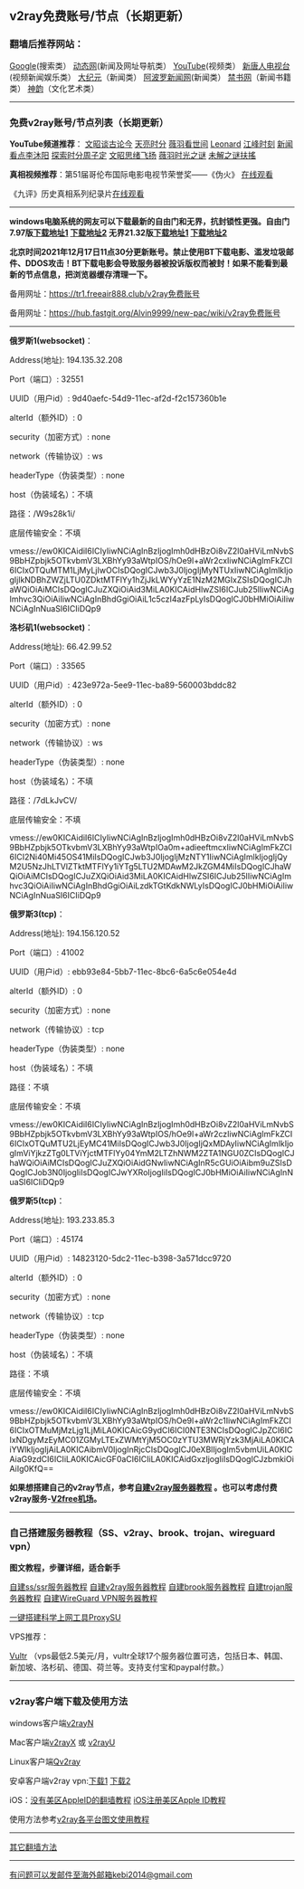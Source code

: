 ## v2ray免费账号/节点（长期更新）

### 翻墙后推荐网站：

[Google](https://www.google.com)(搜索类） [动态网](http://dongtaiwang.com)(新闻及网址导航类） [YouTube](https://www.youtube.com)(视频类）  [新唐人电视台](https://www.ntdtv.com)(视频新闻娱乐类）   [大纪元](https://www.epochtimes.com)（新闻类）  [阿波罗新闻网](https://www.aboluowang.com)(新闻类） [禁书网](https://www.bannedbook.org)（新闻书籍类）   [神韵](https://zh-cn.shenyun.com)（文化艺术类） 
  

***

### 免费v2ray账号/节点列表（长期更新）

**YouTube频道推荐**： [文昭谈古论今](https://www.youtube.com/channel/UCtAIPjABiQD3qjlEl1T5VpA/featured)  [天亮时分](https://www.youtube.com/channel/UCjvjNeHndz4PGs9JXhzdHqw/videos) [薇羽看世间](https://www.youtube.com/c/%E8%96%87%E7%BE%BD%E7%9C%8B%E4%B8%96%E9%96%93/videos) [Leonard](https://www.youtube.com/channel/UC1mx_wcSHtfpLk5N_zY0TRg/videos)  [江峰时刻](https://www.youtube.com/channel/UCa6ERCDt3GzkvLye32ar89w/videos)  [新闻看点李沐阳](https://www.youtube.com/channel/UCPMqbkR35zZV1ysWGXJPW-w/videos)  [探索时分周子定](https://www.youtube.com/c/%E6%8E%A2%E7%B4%A2%E6%99%82%E5%88%86-%E5%91%A8%E5%AD%90%E5%AE%9A/videos) [文昭思绪飞扬](https://www.youtube.com/channel/UCTu_hTaVf3DJMpMIyOAq2Ew/videos) [薇羽时光之谜](https://www.youtube.com/c/%E8%96%87%E7%BE%BD%E6%99%82%E5%85%89/videos) [未解之谜扶搖](https://www.youtube.com/c/%E6%9C%AA%E8%A7%A3%E4%B9%8B%E8%AC%8E%E6%89%B6%E6%90%96/videos)


**真相视频推荐**：第51届哥伦布国际电影电视节荣誉奖——《伪火》  [在线观看](http://cn.ntdtv.com/gb/2014/01/07/a24016.html) 

《九评》历史真相系列纪录片[在线观看](https://www.tuidang.org/9ping/)

***

**windows电脑系统的网友可以下载最新的自由门和无界，抗封锁性更强。自由门7.97版[下载地址1](https://tr101.free4444.xyz/fg797p.zip) [下载地址2](https://tr201.free4444.xyz/fg797p.zip) 无界21.32版[下载地址1](https://tr101.free4444.xyz/u2132.exe) [下载地址2](https://tr201.free4444.xyz/u2132.exe)**


**北京时间2021年12月17日11点30分更新账号。禁止使用BT下载电影、滥发垃圾邮件、DDOS攻击！BT下载电影会导致服务器被投诉版权而被封！如果不能看到最新的节点信息，把浏览器缓存清理一下。**


备用网址：https://tr1.freeair888.club/v2ray免费账号 

备用网址：https://hub.fastgit.org/Alvin9999/new-pac/wiki/v2ray免费账号

***

**俄罗斯1(websocket)**：

Address(地址): 194.135.32.208

Port（端口）: 32551

UUID（用户id）: 9d40aefc-54d9-11ec-af2d-f2c157360b1e

alterId（额外ID）: 0

security（加密方式）: none

network（传输协议）: ws

headerType（伪装类型）: none

host（伪装域名）：不填

路径：/W9s28k1i/

底层传输安全：不填

vmess://ew0KICAidiI6ICIyIiwNCiAgInBzIjogImh0dHBzOi8vZ2l0aHViLmNvbS9BbHZpbjk5OTkvbmV3LXBhYy93aWtpIOS/hOe9l+aWr2cxIiwNCiAgImFkZCI6ICIxOTQuMTM1LjMyLjIwOCIsDQogICJwb3J0IjogIjMyNTUxIiwNCiAgImlkIjogIjlkNDBhZWZjLTU0ZDktMTFlYy1hZjJkLWYyYzE1NzM2MGIxZSIsDQogICJhaWQiOiAiMCIsDQogICJuZXQiOiAid3MiLA0KICAidHlwZSI6ICJub25lIiwNCiAgImhvc3QiOiAiIiwNCiAgInBhdGgiOiAiL1c5czI4azFpLyIsDQogICJ0bHMiOiAiIiwNCiAgInNuaSI6ICIiDQp9

**洛杉矶1(websocket)**：

Address(地址): 66.42.99.52

Port（端口）: 33565

UUID（用户id）: 423e972a-5ee9-11ec-ba89-560003bddc82

alterId（额外ID）: 0

security（加密方式）: none

network（传输协议）: ws

headerType（伪装类型）: none

host（伪装域名）：不填

路径：/7dLkJvCV/

底层传输安全：不填

vmess://ew0KICAidiI6ICIyIiwNCiAgInBzIjogImh0dHBzOi8vZ2l0aHViLmNvbS9BbHZpbjk5OTkvbmV3LXBhYy93aWtpIOa0m+adieeftmcxIiwNCiAgImFkZCI6ICI2Ni40Mi45OS41MiIsDQogICJwb3J0IjogIjMzNTY1IiwNCiAgImlkIjogIjQyM2U5NzJhLTVlZTktMTFlYy1iYTg5LTU2MDAwM2JkZGM4MiIsDQogICJhaWQiOiAiMCIsDQogICJuZXQiOiAid3MiLA0KICAidHlwZSI6ICJub25lIiwNCiAgImhvc3QiOiAiIiwNCiAgInBhdGgiOiAiLzdkTGtKdkNWLyIsDQogICJ0bHMiOiAiIiwNCiAgInNuaSI6ICIiDQp9


**俄罗斯3(tcp)**：

Address(地址): 194.156.120.52

Port（端口）: 41002

UUID（用户id）: ebb93e84-5bb7-11ec-8bc6-6a5c6e054e4d

alterId（额外ID）: 0

security（加密方式）: none

network（传输协议）: tcp

headerType（伪装类型）: none

host（伪装域名）：不填

路径：不填

底层传输安全：不填

vmess://ew0KICAidiI6ICIyIiwNCiAgInBzIjogImh0dHBzOi8vZ2l0aHViLmNvbS9BbHZpbjk5OTkvbmV3LXBhYy93aWtpIOS/hOe9l+aWr2czIiwNCiAgImFkZCI6ICIxOTQuMTU2LjEyMC41MiIsDQogICJwb3J0IjogIjQxMDAyIiwNCiAgImlkIjogImViYjkzZTg0LTViYjctMTFlYy04YmM2LTZhNWM2ZTA1NGU0ZCIsDQogICJhaWQiOiAiMCIsDQogICJuZXQiOiAidGNwIiwNCiAgInR5cGUiOiAibm9uZSIsDQogICJob3N0IjogIiIsDQogICJwYXRoIjogIiIsDQogICJ0bHMiOiAiIiwNCiAgInNuaSI6ICIiDQp9


**俄罗斯5(tcp)**：

Address(地址): 193.233.85.3

Port（端口）: 45174

UUID（用户id）: 14823120-5dc2-11ec-b398-3a571dcc9720

alterId（额外ID）: 0

security（加密方式）: none

network（传输协议）: tcp

headerType（伪装类型）: none

host（伪装域名）：不填

路径：不填

底层传输安全：不填

vmess://ew0KICAidiI6ICIyIiwNCiAgInBzIjogImh0dHBzOi8vZ2l0aHViLmNvbS9BbHZpbjk5OTkvbmV3LXBhYy93aWtpIOS/hOe9l+aWr2c1IiwNCiAgImFkZCI6ICIxOTMuMjMzLjg1LjMiLA0KICAicG9ydCI6ICI0NTE3NCIsDQogICJpZCI6ICIxNDgyMzEyMC01ZGMyLTExZWMtYjM5OC0zYTU3MWRjYzk3MjAiLA0KICAiYWlkIjogIjAiLA0KICAibmV0IjogInRjcCIsDQogICJ0eXBlIjogIm5vbmUiLA0KICAiaG9zdCI6ICIiLA0KICAicGF0aCI6ICIiLA0KICAidGxzIjogIiIsDQogICJzbmkiOiAiIg0KfQ==



**如果想搭建自己的v2ray节点，参考[自建v2ray服务器教程](https://github.com/Alvin9999/new-pac/wiki/%E8%87%AA%E5%BB%BAv2ray%E6%9C%8D%E5%8A%A1%E5%99%A8%E6%95%99%E7%A8%8B) 。也可以考虑付费v2ray服务-[V2free机场](https://github.com/Alvin9999/new-pac/wiki/V2free%E6%9C%BA%E5%9C%BA)。**


***

### 自己搭建服务器教程（SS、v2ray、brook、trojan、wireguard vpn） 

**图文教程，步骤详细，适合新手**

[自建ss/ssr服务器教程](https://github.com/Alvin9999/new-pac/wiki/%E8%87%AA%E5%BB%BAss%E6%9C%8D%E5%8A%A1%E5%99%A8%E6%95%99%E7%A8%8B) 
[自建v2ray服务器教程](https://github.com/Alvin9999/new-pac/wiki/%E8%87%AA%E5%BB%BAv2ray%E6%9C%8D%E5%8A%A1%E5%99%A8%E6%95%99%E7%A8%8B) 
[自建brook服务器教程](https://github.com/Alvin9999/new-pac/wiki/%E8%87%AA%E5%BB%BAbrook%E6%9C%8D%E5%8A%A1%E5%99%A8%E6%95%99%E7%A8%8B) 
[自建trojan服务器教程](https://github.com/Alvin9999/new-pac/wiki/%E8%87%AA%E5%BB%BAtrojan%E6%9C%8D%E5%8A%A1%E5%99%A8%E6%95%99%E7%A8%8B) 
[自建WireGuard VPN服务器教程](https://github.com/Alvin9999/new-pac/wiki/%E8%87%AA%E5%BB%BAWireGuard-VPN%E6%9C%8D%E5%8A%A1%E5%99%A8%E6%95%99%E7%A8%8B) 

[一键搭建科学上网工具ProxySU](https://github.com/Alvin9999/new-pac/wiki/%E4%B8%80%E9%94%AE%E6%90%AD%E5%BB%BA%E7%A7%91%E5%AD%A6%E4%B8%8A%E7%BD%91%E5%B7%A5%E5%85%B7ProxySU) 

VPS推荐：

[Vultr](https://www.vultr.com/?ref=7048874) （vps最低2.5美元/月，vultr全球17个服务器位置可选，包括日本、韩国、新加坡、洛杉矶、德国、荷兰等。支持支付宝和paypal付款。）

***


### v2ray客户端下载及使用方法

windows客户端[v2rayN](https://github.com/2dust/v2rayN/releases/latest) 

Mac客户端[v2rayX](https://github.com/insisttech/v2rayX-copy/releases) 或 [v2rayU](https://github.com/yanue/V2rayU/releases)

Linux客户端[Qv2ray](https://github.com/lhy0403/Qv2ray/releases) 

安卓客户端v2ray vpn:[下载1](https://d1.w2rss.tk/ssvpn-universal.apk) 
[下载2](https://d2.w2rss.tk/ssvpn-universal.apk) 

iOS：[没有美区AppleID的翻墙教程](https://github.com/Alvin9999/new-pac/wiki/%E8%8B%B9%E6%9E%9C%E6%89%8B%E6%9C%BA%E7%BF%BB%E5%A2%99%E8%BD%AF%E4%BB%B6) [iOS注册美区Apple ID教程](https://github.com/Alvin9999/new-pac/wiki/iOS%E6%B3%A8%E5%86%8C%E7%BE%8E%E5%8C%BAApple-ID%E6%95%99%E7%A8%8B) 

使用方法参考[v2ray各平台图文使用教程](https://github.com/Alvin9999/new-pac/wiki/v2ray%E5%90%84%E5%B9%B3%E5%8F%B0%E5%9B%BE%E6%96%87%E4%BD%BF%E7%94%A8%E6%95%99%E7%A8%8B)

***

[其它翻墙方法](https://github.com/Alvin9999/new-pac/wiki/)

***

有问题可以发邮件至海外邮箱kebi2014@gmail.com